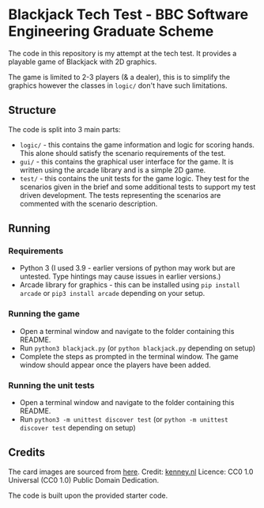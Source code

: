 # Blackjack Tech Test - BBC Software Engineering Graduate Scheme

The code in this repository is my attempt at the tech test. It provides a playable game of Blackjack with 2D graphics.

The game is limited to 2-3 players (& a dealer), this is to simplify the graphics however the classes in `logic/` don't have such limitations.

## Structure

The code is split into 3 main parts:
- `logic/` - this contains the game information and logic for scoring hands. This alone should satisfy the scenario requirements of the test.
- `gui/` - this contains the graphical user interface for the game. It is written using the arcade library and is a simple 2D game.
- `test/` - this contains the unit tests for the game logic. They test for the scenarios given in the brief and some additional tests to support my test driven development. The tests representing the scenarios are commented with the scenario description.

## Running
### Requirements
- Python 3 (I used 3.9 - earlier versions of python may work but are untested. Type hintings may cause issues in earlier versions.)
- Arcade library for graphics - this can be installed using `pip install arcade` or `pip3 install arcade` depending on your setup.

### Running the game
- Open a terminal window and navigate to the folder containing this README.
- Run `python3 blackjack.py` (or `python blackjack.py` depending on setup)
- Complete the steps as prompted in the terminal window. The game window should appear once the players have been added.

### Running the unit tests
- Open a terminal window and navigate to the folder containing this README.
- Run `python3 -m unittest discover test` (or `python -m unittest discover test` depending on setup)


## Credits
The card images are sourced from [here](https://opengameart.org/content/boardgame-pack).
Credit: [kenney.nl](https://www.kenney.nl/)
Licence: CC0 1.0 Universal (CC0 1.0) Public Domain Dedication.

The code is built upon the provided starter code.